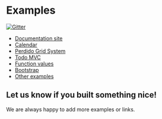 # Examples

[![Gitter](https://badges.gitter.im/JoinChat.svg)](https://gitter.im/cssinjs/lobby)

- [Documentation site](https://github.com/cssinjs/cssinjs/)
- [Calendar](http://cssinjs.github.io/examples/calendar/)
- [Perdido Grid System](http://cssinjs.github.io/examples/perdido/)
- [Todo MVC](https://cssinjs.github.io/react-todomvc-jss/)
- [Function values](http://cssinjs.github.io/examples/function-values/)
- [Bootstrap](http://cssinjs.github.io/examples/bootstrap/)
- [Other examples](https://github.com/cssinjs/examples/tree/gh-pages/)

## Let us know if you built something nice!

We are always happy to add more examples or links.
